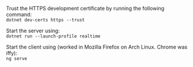 Trust the HTTPS development certificate by running the following command:\
`dotnet dev-certs https --trust`

Start the server using:\
`dotnet run --launch-profile realtime`

Start the client using (worked in Mozilla Firefox on Arch Linux. Chrome was iffy):\
`ng serve`